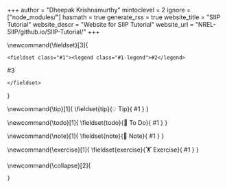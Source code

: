 +++
author = "Dheepak Krishnamurthy"
mintoclevel = 2
ignore = ["node_modules/"]
hasmath = true
generate_rss = true
website_title = "SIIP Tutorial"
website_descr = "Website for SIIP Tutorial"
website_url = "NREL-SIIP/github.io/SIIP-Tutorial/"
+++


\newcommand{\fieldset}[3]{
  ~~~
  <fieldset class="#1"><legend class="#1-legend">#2</legend>
  ~~~
  #3
  ~~~
  </fieldset>
  ~~~
}

<!--
  Tip
-->
\newcommand{\tip}[1]{
  \fieldset{tip}{💡 Tip}{
    #1
  }
}

<!--
 Todo
-->
\newcommand{\todo}[1]{
  \fieldset{todo}{🚧 To Do}{
    #1
  }
}

<!--
 Note
-->
\newcommand{\note}[1]{
  \fieldset{note}{📝 Note}{
    #1
  }
}

<!--
 Exercise
-->
\newcommand{\exercise}[1]{
  \fieldset{exercise}{🏋  Exercise}{
    #1
  }
}

<!-- collapse -->
\newcommand{\collapse}[2]{
~~~<button type="button" class="collapsible">~~~ #1 ~~~</button><div class="collapsiblecontent">~~~ #2 ~~~</div>~~~
}
